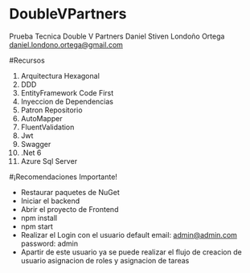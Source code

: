 # DoubleVPartners
Prueba Tecnica Double V Partners
Daniel Stiven Londoño Ortega daniel.londono.ortega@gmail.com

#Recursos

1. Arquitectura Hexagonal
2. DDD
3. EntityFramework Code First
4. Inyeccion de Dependencias
5. Patron Repositorio
6. AutoMapper
7. FluentValidation
8. Jwt
9. Swagger
10. .Net 6
11. Azure Sql Server

#¡Recomendaciones Importante!

- Restaurar paquetes de NuGet
- Iniciar el backend
- Abrir el proyecto de Frontend
- npm install
- npm start
- Realizar el Login con el usuario default email: admin@admin.com password: admin
- Apartir de este usuario ya se puede realizar el flujo de creacion de usuario
asignacion de roles y asignacion de tareas
